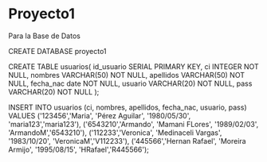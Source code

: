 # Proyecto1

Para la Base de Datos

CREATE DATABASE proyecto1


CREATE TABLE usuarios(
	id_usuario SERIAL PRIMARY KEY,
	ci INTEGER NOT NULL,
    nombres VARCHAR(50) NOT NULL,
    apellidos VARCHAR(50) NOT NULL,
    fecha_nac date NOT NULL,
	usuario VARCHAR(20) NOT NULL,
	pass VARCHAR(20) NOT NULL
);

INSERT INTO usuarios (ci, nombres, apellidos, fecha_nac, usuario, pass)
VALUES 
  ('123456','Maria', 'Pérez Aguilar', '1980/05/30', 'maria123','maria123'),
  ('6543210','Armando', 'Mamani FLores', '1989/02/03', 'ArmandoM','6543210'),
  ('112233','Veronica', 'Medinaceli Vargas', '1983/10/20', 'VeronicaM','V112233'),
  ('445566','Hernan Rafael', 'Moreira Armijo', '1995/08/15', 'HRafael','R445566');
